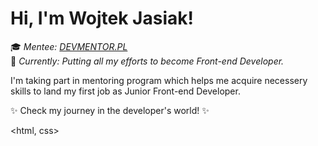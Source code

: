# Hi, I'm Wojtek Jasiak!
:mortar_board: *Mentee: [DEVMENTOR.PL](https://devmentor.pl/mentoring-javascript)*<br>
:rocket: *Currently: Putting all my efforts to become Front-end Developer.*<br>

I'm taking part in mentoring program which helps me acquire necessery skills to land my first job as Junior Front-end Developer.<br>

:sparkles: Check my journey in the developer's world! :sparkles:

<html, css>

<js>
